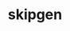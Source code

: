 ---
permalink: /engineering/projects/skipgen/
project_link_name: skipgen
project_maintainers: ''
project_stats: 'true'
project_url: https://github.com/Linaro/skipgen
title: skipgen
---